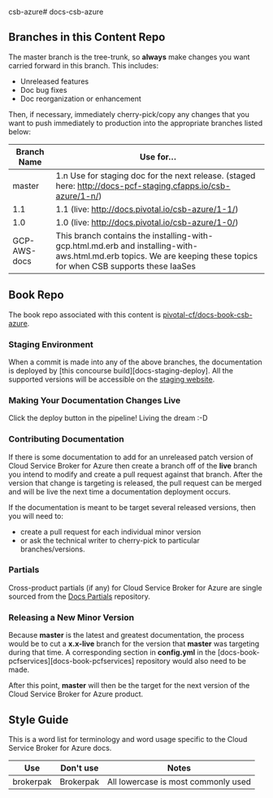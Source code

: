 csb-azure# docs-csb-azure

## Branches in this Content Repo

The master branch is the tree-trunk, so **always** make changes you want carried forward in this branch. This includes:

* Unreleased features
* Doc bug fixes
* Doc reorganization or enhancement

Then, if necessary, immediately cherry-pick/copy any changes that you want to push immediately to production into the appropriate branches listed below:

| Branch Name| Use for… |
|------------| ---------|
| master     | 1.n Use for staging doc for the next release. (staged here: http://docs-pcf-staging.cfapps.io/csb-azure/1-n/) |
| 1.1     | 1.1 (live: http://docs.pivotal.io/csb-azure/1-1/) |
| 1.0     | 1.0 (live: http://docs.pivotal.io/csb-azure/1-0/) |
| GCP-AWS-docs | This branch contains the installing-with-gcp.html.md.erb and installing-with-aws.html.md.erb topics. We are keeping these topics for when CSB supports these IaaSes |



## Book Repo

The book repo associated with this content is [pivotal-cf/docs-book-csb-azure](https://github.com/pivotal-cf/docs-book-csb-azure).

### Staging Environment

When a commit is made into any of the above branches, the documentation is deployed by
[this concourse build][docs-staging-deploy]. All the supported versions will be accessible on the
[staging website][docs-staging].

[docs-staging]:        http://docs-pcf-staging.cfapps.io/csb-azure/


### Making Your Documentation Changes Live

Click the deploy button in the pipeline! Living the dream :-D

### Contributing Documentation

If there is some documentation to add for an unreleased patch version of Cloud Service Broker for Azure then create a branch off of the **live** branch
you intend to modify and create a pull request against that branch.
After the version that change is targeting is released, the pull request can be merged and will be live
the next time a documentation deployment occurs.

If the documentation is meant to be target several released versions,
then you will need to:
+ create a pull request for each individual minor version
+ or ask the technical writer to cherry-pick to particular branches/versions.

### Partials

Cross-product partials (if any) for Cloud Service Broker for Azure are single sourced from the [Docs Partials](https://github.com/pivotal-cf/docs-partials) repository.

### Releasing a New Minor Version

Because **master** is the latest and greatest documentation, the process would be to cut a **x.x-live** branch
for the version that **master** was targeting during that time.
A corresponding section in **config.yml** in the [docs-book-pcfservices][docs-book-pcfservices] repository would also need to be made.

After this point, **master** will then be the target for the next version of the Cloud Service Broker for Azure product.


## Style Guide

This is a word list for terminology and word usage specific to the Cloud Service Broker for Azure docs.

|Use|Don't use|Notes|
|---|---------|-----|
|brokerpak|Brokerpak|All lowercase is most commonly used|
